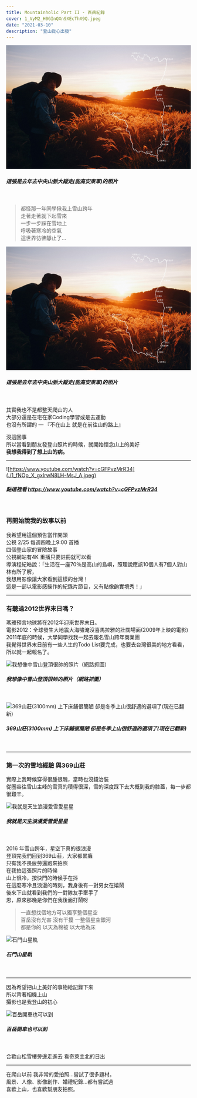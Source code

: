 ```yaml
---
title: Mountainholic Part II - 百岳紀錄
cover: 1_VyM2_H0GInQXn9XEcThX9Q.jpeg
date: "2021-03-10"
description: "登山從心出發"
---
```


![這張是去年去中央山脈大縱走(能高安東軍)的照片](./1_VyM2_H0GInQXn9XEcThX9Q.jpeg)
##### 這張是去年去中央山脈大縱走(能高安東軍)的照片
<br/>


> 都怪那一年同學揪我上雪山跨年<br/>
走著走著就下起雪來<br/>
一步一步踩在雪地上<br/>
呼吸著寒冷的空氣<br/>
這世界彷彿靜止了…<br/>


![這張是去年去中央山脈大縱走(能高安東軍)的照片](./1_VyM2_H0GInQXn9XEcThX9Q.jpeg)
##### 這張是去年去中央山脈大縱走(能高安東軍)的照片
<br/>


其實我也不是都整天爬山的人<br/>
大部分還是在宅在家Coding學習或是去運動<br/>
也沒有所謂的 — 『不在山上 就是在前往山的路上』<br/>

沒這回事<br/>
所以當看到朋友發登山照片的時候，就開始懷念山上的美好<br/>
<strong>我想我得到了想上山的病。</strong><br/>

---


![https://www.youtube.com/watch?v=cGFPvzMrR34](./1_fNOp_X_gxIrwN8LH-MsJ_A.jpeg)
##### 點這裡看 https://www.youtube.com/watch?v=cGFPvzMrR34
<br/>

### 再開始說我的故事以前

我希望用這個預告當作開頭<br/>
公視 2/25 每週四晚上9:00 首播<br/>
四個登山家的冒險故事<br/>
公視網站有4K 重播只要註冊就可以看<br/>
導演程紀皓說：「生活在一座70％是高山的島嶼，照理說應該10個人有7個人對山林有所了解，<br/>
我想用影像讓大家看到這樣的台灣！<br/>
這是一部以電影感操作的紀錄片節目，又有點像齣實境秀！」<br/>

---

### 有聽過2012世界末日嗎？


瑪雅預言地球將在2012年迎來世界末日。<br/>
電影2012：全球發生大地震大海嘯淹沒喜馬拉雅的壯闊場面(2009年上映的電影)<br/>
2011年底的時候，大學同學找我一起去報名雪山跨年商業團<br/>
我覺得世界末日前有一些人生的Todo List要完成，也要去台灣很美的地方看看，所以就一起報名了。<br/>


![我想像中雪山登頂很帥的照片（網路抓圖）](./1_a6uZ-aBifYEO3LOFRlBrtQ.jpeg)
##### 我想像中雪山登頂很帥的照片（網路抓圖）
<br/>

![369山莊(3100mm) 上下床鋪很簡陋 卻是冬季上山很舒適的選項了(現在已翻新)](./1_GkKy1mD9x2Q0gE0wTdpiow.png)
##### 369山莊(3100mm) 上下床鋪很簡陋 卻是冬季上山很舒適的選項了(現在已翻新)
<br/>

---

### 第一次的雪地經驗 與369山莊
實際上我時候穿得很腫很醜，當時也沒錢治裝<br/>
從圈谷往雪山主峰的雪真的積得很深，雪的深度踩下去大概到我的膝蓋，每一步都很艱辛。<br/>


![我就是天生浪漫愛雪愛星星](./1_FOlKmxMVT0BvO3cQkS112Q.jpeg)
##### 我就是天生浪漫愛雪愛星星
<br/>


2016 年雪山跨年，星空下真的很浪漫<br/>
登頂完我們回到369山莊，大家都累癱<br/>
只有我不畏疲勞還跑來拍照<br/>
在我拍這張照片的時候<br/>
山上很冷，按快門的時候手在抖<br/>
在這麼寒冷且浪漫的時刻，我身後有一對男女在嬉鬧<br/>
後來下山就看到我們的一對隊友手牽手了<br/>
恩，原來那晚是你們在我後面打鬧呀<br/>


> 一直想找個地方可以獨享整個星空<br/>
百岳沒有光害 沒有干擾 一整個星空銀河<br/>
都是你的 以天為棉被 以大地為床<br/>

![石門山星軌](./1_Fzc1WdhAJWYD7iRMhbtZoQ.jpeg)
##### 石門山星軌
<br/>

---

因為希望把山上美好的事物給記錄下來<br/>
所以背著相機上山<br/>
攝影也是我登山的初心<br/>


![百岳開車也可以到](./1_AppZbiOQ_rEOrmND9dqGzA.jpeg)
##### 百岳開車也可以到
<br/>

合歡山松雪樓旁邊走進去 看奇萊主北的日出<br/>

---

在爬山以前 我非常的愛拍照…嘗試了很多題材。<br/>
風景、人像、影像創作、婚禮紀錄…都有嘗試過<br/>
喜歡上山，也喜歡幫朋友拍照。<br/>